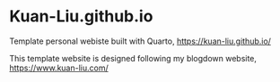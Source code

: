 # Kuan-Liu.github.io
Template personal webiste built with Quarto, https://kuan-liu.github.io/

This template website is designed following my blogdown website, https://www.kuan-liu.com/

